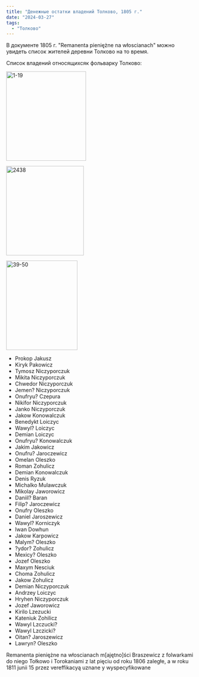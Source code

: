 ```yaml
---
title: "Денежные остатки владений Толково, 1805 г."
date: "2024-03-27"
tags: 
  - "Толково"
---
```


В документе 1805 г. "Remanenta pieniężne na włoscianach" можно увидеть список жителей деревни Толково на то время.

Список владений относящихсяк фольварку Толково:

<a data-flickr-embed="true" href="https://www.flickr.com/photos/98644112@N04/53635848414/in/dateposted-public/" title="1-19"><img src="https://live.staticflickr.com/65535/53635848414_e8df7445f3_m.jpg" width="214" height="240" alt="1-19"/></a><script async src="//embedr.flickr.com/assets/client-code.js" charset="utf-8"></script>

<a data-flickr-embed="true" href="https://www.flickr.com/photos/98644112@N04/53635959465/in/dateposted-public/" title="2438"><img src="https://live.staticflickr.com/65535/53635959465_69cda2ac65_m.jpg" width="208" height="240" alt="2438"/></a><script async src="//embedr.flickr.com/assets/client-code.js" charset="utf-8"></script>

<a data-flickr-embed="true" href="https://www.flickr.com/photos/98644112@N04/53635719888/in/dateposted-public/" title="39-50"><img src="https://live.staticflickr.com/65535/53635719888_8edb1bcb51_m.jpg" width="191" height="240" alt="39-50"/></a><script async src="//embedr.flickr.com/assets/client-code.js" charset="utf-8"></script>

- Prokop Jakusz
- Kiryk Pakowicz
- Tymosz Niczyporczuk
- Mikita Niczyporczuk
- Chwedor Niczyporczuk
- Jemen? Niczyporczuk
- Onufryu? Czepura
- Nikifor Niczyporczuk
- Janko Niczyporczuk
- Jakow Konowalczuk
- Benedykt Loiczyc
- Wawyl? Loiczyc
- Demian Loiczyc
- Onufryu? Konowalczuk
- Jakim Jakowicz
- Onufru? Jaroczewicz
- Omelan Oleszko
- Roman Zohulicz
- Demian Konowalczuk
- Denis Ryzuk
- Michalko Mulawczuk
- Mikolay Jaworowicz
- Daniil? Baran
- Filip? Jaroczewicz
- Onufry Oleszko
- Daniel Jaroszewicz
- Wawyl? Korniczyk
- Iwan Dowhun
- Jakow Karpowicz
- Malym? Oleszko
- ?ydor? Zohulicz
- Mexicy? Oleszko
- Jozef Oleszko
- Maxym Nesciuk
- Choma Zohulicz
- Jakow Zohulicz
- Demian Niczyporczuk
- Andrzey Loiczyc
- Hryhen Niczyporczuk
- Jozef Jaworowicz
- Kirilo Lzezucki
- Kateniuk Zohilicz
- Wawyl Lzczucki?
- Wawyl Lzczicki?
- Oitan? Jaroszewicz
- Lawryn? Oleszko

Remanenta pieniężne na włoscianach m\[ajętno\]ści Braszewicz z folwarkami do niego Tołkowo i Torokaniami z lat pięciu od roku 1806 zaległe, a w roku 1811 junii 15 przez vereffikacyą uznane y wyspecyfikowane
